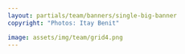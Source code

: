 ```yaml
---
layout: partials/team/banners/single-big-banner
copyright: "Photos: Itay Benit"

image: assets/img/team/grid4.png
---
```

